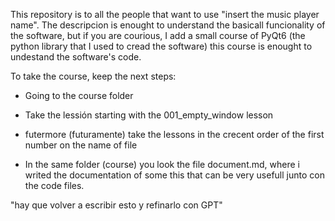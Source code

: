This repository is to all the people that want to use "insert the music player name". The descripcion is enought to understand the basicall funcionality of the software, but if
you are courious, I add a small course of PyQt6 (the python library that I used to cread the software) this course is enought to undestand the software's code. 

To take the course, keep the next steps:

- Going to the course folder

- Take the lessión starting with the 001_empty_window lesson

- futermore (futuramente) take the lessons in the crecent order of the first number on the name of file

- In the same folder (course) you look the file document.md, where i writed the documentation of some this that can be very usefull junto con the code files.

"hay que volver a escribir esto y refinarlo con GPT"
